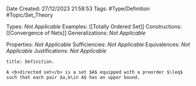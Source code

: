 <div class="topSpace"></div>

Date Created: 27/12/2023 21:58:53
Tags: #Type/Definition #Topic/Set_Theory

Types: <i>Not Applicable</i>
Examples: [[Totally Ordered Set]]
Constructions: [[Convergence of Nets]]
Generalizations: <i>Not Applicable</i>

Properties: <i>Not Applicable</i>
Sufficiencies: <i>Not Applicable</i>
Equivalences: <i>Not Applicable</i>
Justifications: <i>Not Applicable</i>

``` ad-Definition
title: Definition.

A <b>directed set</b> is a set $A$ equipped with a preorder $\leq$ such that each pair $a,b\in A$ has an upper bound.

```

